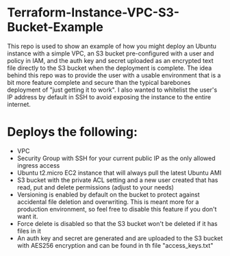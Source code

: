# Terraform-Instance-VPC-S3-Bucket-Example
This repo is used to show an example of how you might deploy an Ubuntu instance with a simple VPC, an S3 bucket pre-configured with a user and policy in IAM, and the auth key and secret uploaded as an encrypted text file directly to the S3 bucket when the deployment is complete. The idea behind this repo was to provide the user with a usable environment that is a bit more feature complete and secure than the typical barebones deployment of "just getting it to work". I also wanted to whitelist the user's IP address by default in SSH to avoid exposing the instance to the entire internet.

# Deploys the following:

- VPC
- Security Group with SSH for your current public IP as the only allowed ingress access
- Ubuntu t2.micro EC2 instance that will always pull the latest Ubuntu AMI
- S3 bucket with the private ACL setting and a new user created that has read, put and delete permissions (adjust to your needs)
- Versioning is enabled by default on the bucket to protect against accidental file deletion and overwriting. This is meant more for a production environment, so feel free to disable this feature if you don't want it.
- Force delete is disabled so that the S3 bucket won't be deleted if it has files in it
- An auth key and secret are generated and are uploaded to the S3 bucket with AES256 encryption and can be found in th file "access_keys.txt"
